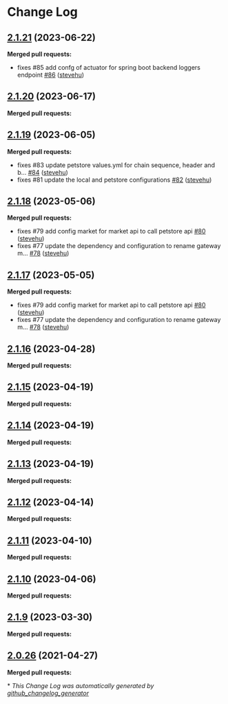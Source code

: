 # Change Log

## [2.1.21](https://github.com/networknt/http-sidecar/tree/2.1.21) (2023-06-22)


**Merged pull requests:**


- fixes \#85 add confg of actuator for spring boot backend loggers endpoint [\#86](https://github.com/networknt/http-sidecar/pull/86) ([stevehu](https://github.com/stevehu))


## [2.1.20](https://github.com/networknt/http-sidecar/tree/2.1.20) (2023-06-17)


**Merged pull requests:**


## [2.1.19](https://github.com/networknt/http-sidecar/tree/2.1.19) (2023-06-05)


**Merged pull requests:**


- fixes \#83 update petstore values.yml for chain sequence, header and b… [\#84](https://github.com/networknt/http-sidecar/pull/84) ([stevehu](https://github.com/stevehu))
- fixes \#81 update the local and petstore configurations [\#82](https://github.com/networknt/http-sidecar/pull/82) ([stevehu](https://github.com/stevehu))


## [2.1.18](https://github.com/networknt/http-sidecar/tree/2.1.18) (2023-05-06)


**Merged pull requests:**


- fixes \#79 add config market for market api to call petstore api [\#80](https://github.com/networknt/http-sidecar/pull/80) ([stevehu](https://github.com/stevehu))
- fixes \#77 update the dependency and configuration to rename gateway m… [\#78](https://github.com/networknt/http-sidecar/pull/78) ([stevehu](https://github.com/stevehu))


## [2.1.17](https://github.com/networknt/http-sidecar/tree/2.1.17) (2023-05-05)


**Merged pull requests:**


- fixes \#79 add config market for market api to call petstore api [\#80](https://github.com/networknt/http-sidecar/pull/80) ([stevehu](https://github.com/stevehu))
- fixes \#77 update the dependency and configuration to rename gateway m… [\#78](https://github.com/networknt/http-sidecar/pull/78) ([stevehu](https://github.com/stevehu))
## [2.1.16](https://github.com/networknt/http-sidecar/tree/2.1.16) (2023-04-28)


**Merged pull requests:**




## [2.1.15](https://github.com/networknt/http-sidecar/tree/2.1.15) (2023-04-19)


**Merged pull requests:**


## [2.1.14](https://github.com/networknt/http-sidecar/tree/2.1.14) (2023-04-19)


**Merged pull requests:**




## [2.1.13](https://github.com/networknt/http-sidecar/tree/2.1.13) (2023-04-19)


**Merged pull requests:**


## [2.1.12](https://github.com/networknt/http-sidecar/tree/2.1.12) (2023-04-14)


**Merged pull requests:**




## [2.1.11](https://github.com/networknt/http-sidecar/tree/2.1.11) (2023-04-10)


**Merged pull requests:**


## [2.1.10](https://github.com/networknt/http-sidecar/tree/2.1.10) (2023-04-06)


**Merged pull requests:**


## [2.1.9](https://github.com/networknt/http-sidecar/tree/2.1.9) (2023-03-30)


**Merged pull requests:**




## [2.0.26](https://github.com/networknt/light-mesh/tree/2.0.26) (2021-04-27)


**Merged pull requests:**


\* *This Change Log was automatically generated by [github_changelog_generator](https://github.com/skywinder/Github-Changelog-Generator)*
